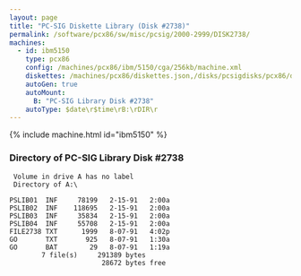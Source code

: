 ```yaml
---
layout: page
title: "PC-SIG Diskette Library (Disk #2738)"
permalink: /software/pcx86/sw/misc/pcsig/2000-2999/DISK2738/
machines:
  - id: ibm5150
    type: pcx86
    config: /machines/pcx86/ibm/5150/cga/256kb/machine.xml
    diskettes: /machines/pcx86/diskettes.json,/disks/pcsigdisks/pcx86/diskettes.json
    autoGen: true
    autoMount:
      B: "PC-SIG Library Disk #2738"
    autoType: $date\r$time\rB:\rDIR\r
---
```


{% include machine.html id="ibm5150" %}

### Directory of PC-SIG Library Disk #2738

     Volume in drive A has no label
     Directory of A:\

    PSLIB01  INF     78199   2-15-91   2:00a
    PSLIB02  INF    118695   2-15-91   2:00a
    PSLIB03  INF     35834   2-15-91   2:00a
    PSLIB04  INF     55708   2-15-91   2:00a
    FILE2738 TXT      1999   8-07-91   4:02p
    GO       TXT       925   8-07-91   1:30a
    GO       BAT        29   8-07-91   1:19a
            7 file(s)     291389 bytes
                           28672 bytes free
